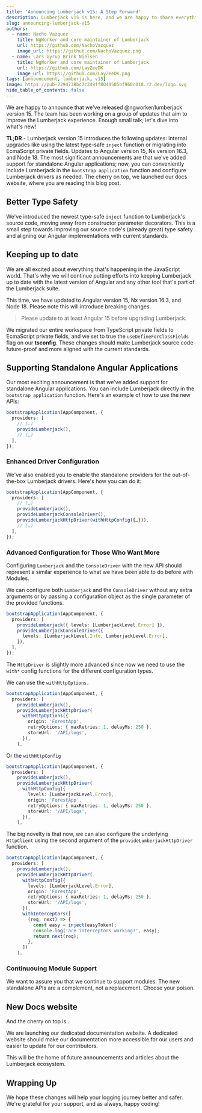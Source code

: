 ```yaml
---
title: 'Announcing Lumberjack v15: A Step Forward'
description: Lumberjack v15 is here, and we are happy to share everything that's new.
slug: announcing-lumberjack-v15
authors:
  - name: Nacho Vazquez
    title: NgWorker and core maintainer of Lumberjack
    url: https://github.com/NachoVazquez
    image_url: https://github.com/NachoVazquez.png
  - name: Lars Gyrup Brink Nielsen
    title: NgWorker and core maintainer of Lumberjack
    url: https://github.com/LayZeeDK
    image_url: https://github.com/LayZeeDK.png
tags: [announcement, lumberjack, v15]
image: https://pub-2294738bc2c249ff8040505bf960c018.r2.dev/logo.svg
hide_table_of_contents: false
---
```


We are happy to announce that we've released @ngworker/lumberjack version 15. The team has been working on a group of updates that aim to improve the Lumberjack experience. Enough small talk; let's dive into what's new!

**TL;DR** - Lumberjack version 15 introduces the following updates: internal upgrades like using the latest type-safe `inject` function or migrating into EcmaScript private fields. Updates to Angular version 15, Nx version 16.3, and Node 18. The most significant announcements are that we've added support for standalone Angular applications; now, you can conveniently include Lumberjack in the `bootstrap application` function and configure Lumberjack drivers as needed. The cherry on top, we launched our docs website, where you are reading this blog post.

## Better Type Safety

We've introduced the newest type-safe `inject` function to Lumberjack's source code, moving away from constructor parameter decorators. This is a small step towards improving our source code's (already great) type safety and aligning our Angular implementations with current standards.

## Keeping up to date

We are all excited about everything that's happening in the JavaScript world. That's why we will continue putting efforts into keeping Lumberjack up to date with the latest version of Angular and any other tool that's part of the Lumberjack suite.

This time, we have updated to Angular version 15, Nx version 16.3, and Node 18. Please note this will introduce breaking changes.

> Please update to at least Angular 15 before upgrading Lumberjack.

We migrated our entire workspace from TypeScript private fields to EcmaScript private fields, and we set to true the `useDefineForClassFields` flag on our **tsconfig**. These changes should make Lumberjack source code future-proof and more aligned with the current standards.

## Supporting Standalone Angular Applications

Our most exciting announcement is that we've added support for standalone Angular applications. You can include Lumberjack directly in the `bootstrap application` function. Here's an example of how to use the new APIs:

```ts
bootstrapApplication(AppComponent, {
  providers: [
    // (…)
    provideLumberjack(),
    // (…)
  ],
});
```

### Enhanced Driver Configuration

We've also enabled you to enable the standalone providers for the out-of-the-box Lumberjack drivers. Here's how you can do it:

```ts
bootstrapApplication(AppComponent, {
  providers: [
    // (…)
    provideLumberjack(),
    provideLumberjackConsoleDriver(),
    provideLumberjackHttpDriver(withHttpConfig({…})),
    // (…)
  ],
});
```

### Advanced Configuration for Those Who Want More

Configuring `Lumberjack` and the `ConsoleDriver` with the new API should represent a similar experience to what we have been able to do before with Modules.

We can configure both `Lumberjack` and the `ConsoleDriver` without any extra arguments or by passing a configuration object as the single parameter of the provided functions.

```ts
bootstrapApplication(AppComponent, {
  providers: [
    provideLumberjack({ levels: [LumberjackLevel.Error] }),
    provideLumberjackConsoleDriver({
      levels: [LumberjackLevel.Info, LumberjackLevel.Error],
    }),
  ],
});
```

The `HttpDriver` is slightly more advanced since now we need to use the `with*` config functions for the different configuration types.

We can use the `withHttpOptions.`

```ts
bootstrapApplication(AppComponent, {
  providers: [
    provideLumberjack(),
    provideLumberjackHttpDriver(
      withHttpOptions({
        origin: 'ForestApp',
        retryOptions: { maxRetries: 1, delayMs: 250 },
        storeUrl: '/API/logs',
      }),
    ),
```

Or the `withHttpConfig`

```ts
bootstrapApplication(AppComponent, {
  providers: [
    provideLumberjack(),
    provideLumberjackHttpDriver(
      withHttpConfig({
        levels: [LumberjackLevel.Error],
        origin: 'ForestApp',
        retryOptions: { maxRetries: 1, delayMs: 250 },
        storeUrl: '/API/logs',
      }),
    ),
```

The big novelty is that now, we can also configure the underlying `HttpClient` using the second argument of the `provideLumberjackHttpDriver` function.

```ts
bootstrapApplication(AppComponent, {
  providers: [
    provideLumberjack(),
    provideLumberjackHttpDriver(
      withHttpConfig({
        levels: [LumberjackLevel.Error],
        origin: 'ForestApp',
        retryOptions: { maxRetries: 1, delayMs: 250 },
        storeUrl: '/API/logs',
      }),
      withInterceptors([
        (req, next) => {
          const easy = inject(easyToken);
          console.log('are interceptors working?', easy);
          return next(req);
        },
      ])
    ),
```

### Continuouing Module Support

We want to assure you that we continue to support modules. The new standalone APIs are a complement, not a replacement. Choose your poison.

## New Docs website

And the cherry on top is…

We are launching our dedicated documentation website. A dedicated website should make our documentation more accessible for our users and easier to update for our contributors.

This will be the home of future announcements and articles about the Lumberjack ecosystem.

## Wrapping Up

We hope these changes will help your logging journey better and safer. We're grateful for your support, and as always, happy coding!
